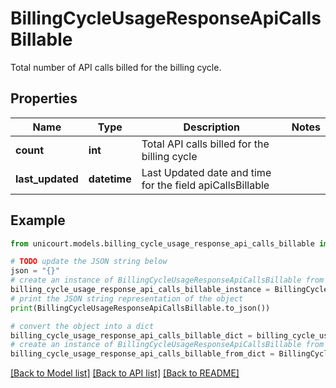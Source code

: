 # BillingCycleUsageResponseApiCallsBillable

Total number of API calls billed for the billing cycle.

## Properties

Name | Type | Description | Notes
------------ | ------------- | ------------- | -------------
**count** | **int** | Total API calls billed  for the billing cycle | 
**last_updated** | **datetime** | Last Updated date and time for the field apiCallsBillable | 

## Example

```python
from unicourt.models.billing_cycle_usage_response_api_calls_billable import BillingCycleUsageResponseApiCallsBillable

# TODO update the JSON string below
json = "{}"
# create an instance of BillingCycleUsageResponseApiCallsBillable from a JSON string
billing_cycle_usage_response_api_calls_billable_instance = BillingCycleUsageResponseApiCallsBillable.from_json(json)
# print the JSON string representation of the object
print(BillingCycleUsageResponseApiCallsBillable.to_json())

# convert the object into a dict
billing_cycle_usage_response_api_calls_billable_dict = billing_cycle_usage_response_api_calls_billable_instance.to_dict()
# create an instance of BillingCycleUsageResponseApiCallsBillable from a dict
billing_cycle_usage_response_api_calls_billable_from_dict = BillingCycleUsageResponseApiCallsBillable.from_dict(billing_cycle_usage_response_api_calls_billable_dict)
```
[[Back to Model list]](../README.md#documentation-for-models) [[Back to API list]](../README.md#documentation-for-api-endpoints) [[Back to README]](../README.md)


